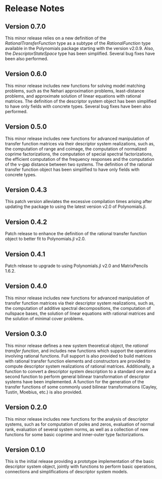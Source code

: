 # Release Notes

## Version 0.7.0

This minor release relies on a new definition of the _RationalTransferFunction_ type as a subtype of the _RationalFunction_ type available in the Polynomials package starting with the version v2.0.9. Also, the _DescriptorStateSpace_ type has been simplified. Several bug fixes have been also performed. 

## Version 0.6.0

This minor release includes new functions for solving model matching problems, such as the Nehari approximation problems, least-distance problems, and approximate solution  of linear equations with rational matrices. The definition of the descriptor system object has been simplified to have only fields with concrete types. Several bug fixes have been also performed. 

## Version 0.5.0

This minor release includes new functions for advanced manipulation of transfer function matrices via their descriptor system realizations, such as, the computation of range and coimage, the computation of normalized coprime factorizations, the computation of special spectral factorizations, the efficient computation of the frequency responses and the computation of the ν-gap distance between two systems. The definition of the rational transfer function object has been simplified to have only fields with concrete types.  

## Version 0.4.3

This patch version alleviates the excessive compilation times arising after updating the package to using the latest version v2.0 of Polynomials.jl.

## Version 0.4.2

Patch release to enhance the definition of the rational transfer function object to better fit to 
Polynomials.jl v2.0.

## Version 0.4.1

Patch release to upgrade to using Polynomials.jl v2.0 and MatrixPencils 1.6.2.

## Version 0.4.0

This minor release includes new functions for advanced manipulation of transfer function matrices via their descriptor system realizations,
such as, the computation of additive spectral decompositions, the computation of nullspace bases, the solution of linear equations with rational matrices and the solution of minimal cover problems.

## Version 0.3.0

This minor release defines a new system theoretical object, the _rational transfer function_, and includes new functions which support the operations involving rational functions. Full support is also provided to build matrices with rational transfer function elements and constructors are provided to compute descriptor system realizations of rational matrices. Additionally, a function to convert a descriptor system description to a standard one and a second function to perform general bilinear transformation of descriptor systems have been implemented. A function for the generation of the transfer functions of some commonly used bilinear transformations (Cayley, Tustin, Moebius, etc.) is also provided.

## Version 0.2.0

This minor release includes new functions for the analysis of descriptor systems, such as for computation of poles and zeros,
evaluation of normal rank, evaluation of several system norms, as well as a collection of new functions for some basic coprime and inner-outer type factorizations.

## Version 0.1.0

This is the initial release providing a prototype implementation of the basic descriptor system object, jointly with functions to perform basic operations, connections and simplifications of descriptor system models.

